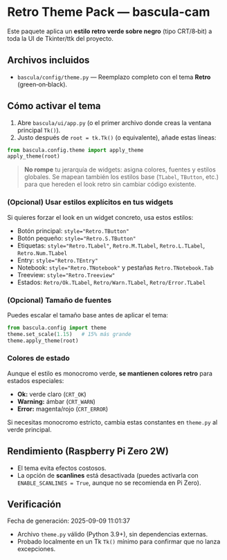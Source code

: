 # Retro Theme Pack — bascula-cam

Este paquete aplica un **estilo retro verde sobre negro** (tipo CRT/8‑bit) a toda la UI de Tkinter/ttk del proyecto.

## Archivos incluidos
- `bascula/config/theme.py` — Reemplazo completo con el tema **Retro** (green‑on‑black).

## Cómo activar el tema

1. Abre `bascula/ui/app.py` (o el primer archivo donde creas la ventana principal `Tk()`).
2. Justo después de `root = tk.Tk()` (o equivalente), añade estas líneas:

```python
from bascula.config.theme import apply_theme
apply_theme(root)
```

> **No rompe** tu jerarquía de widgets: asigna colores, fuentes y estilos globales.
> Se mapean también los estilos base (`TLabel`, `TButton`, etc.) para que hereden el look retro sin cambiar código existente.

### (Opcional) Usar estilos explícitos en tus widgets
Si quieres forzar el look en un widget concreto, usa estos estilos:

- Botón principal: `style="Retro.TButton"`
- Botón pequeño: `style="Retro.S.TButton"`
- Etiquetas: `style="Retro.TLabel"`, `Retro.M.TLabel`, `Retro.L.TLabel`, `Retro.Num.TLabel`
- Entry: `style="Retro.TEntry"`
- Notebook: `style="Retro.TNotebook"` y pestañas `Retro.TNotebook.Tab`
- Treeview: `style="Retro.Treeview"`
- Estados: `Retro/Ok.TLabel`, `Retro/Warn.TLabel`, `Retro/Error.TLabel`

### (Opcional) Tamaño de fuentes
Puedes escalar el tamaño base antes de aplicar el tema:

```python
from bascula.config import theme
theme.set_scale(1.15)   # 15% más grande
theme.apply_theme(root)
```

### Colores de estado
Aunque el estilo es monocromo verde, **se mantienen colores retro** para estados especiales:
- **Ok:** verde claro (`CRT_OK`)
- **Warning:** ámbar (`CRT_WARN`)
- **Error:** magenta/rojo (`CRT_ERROR`)

Si necesitas monocromo estricto, cambia estas constantes en `theme.py` al verde principal.

## Rendimiento (Raspberry Pi Zero 2W)
- El tema evita efectos costosos. 
- La opción de **scanlines** está desactivada (puedes activarla con `ENABLE_SCANLINES = True`, aunque no se recomienda en Pi Zero).

## Verificación
Fecha de generación: 2025-09-09 11:01:37
- Archivo `theme.py` válido (Python 3.9+), sin dependencias externas.
- Probado localmente en un Tk `Tk()` mínimo para confirmar que no lanza excepciones.
